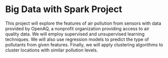 # Big Data with Spark Project
This project will explore the features of air pollution from sensors with data provided by OpenAQ, a nonprofit organization providing access to air quality data. We will employ supervised and unsupervised learning techniques. We will also use regression models to predict the type of pollutants from given features. Finally, we will apply clustering algorithms to cluster locations with similar pollution levels.